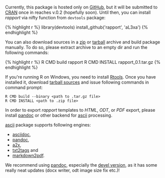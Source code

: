 Currently, this package is hosted only on [GitHub](https://github.com/aL3xa/rapport/), but it will be submitted to [CRAN](cran.r-project.org) once in reaches v.0.2 (hopefully soon). Until then, you can install _rapport_ via nifty function from `devtools` package:

{% highlight r %}
library(devtools)
install_github('rapport', 'aL3xa')
{% endhighlight %}

You can also download sources in a [zip](https://github.com/aL3xa/rapport/zipball/master) or [tarball](https://github.com/aL3xa/rapport/tarball/master ) archive and build package manually. To do so, please extract archive to an empty dir and run the following commands:

{% highlight r %}
R CMD build rapport
R CMD INSTALL rapport_0.1.tar.gz
{% endhighlight %}

If you're running R on Windows, you need to install [Rtools](http://cran.stat.ucla.edu/bin/windows/Rtools/ ). Once you have installed it, download [tarball sources](https://github.com/aL3xa/rapport/tarball/master ) and issue following commands in command prompt:

```
R CMD build --binary <path to .tar.gz file>
R CMD INSTALL <path to .zip file>
```

In order to export _rapport_ templates to  _HTML_, _ODT_, or _PDF_ export, please install [pandoc](http://johnmacfarlane.net/pandoc/installing.html ) or other backend for [ascii](http://eusebe.github.com/ascii/) processing.

[ascii](http://eusebe.github.com/ascii/) package supports following engines:
 * [asciidoc](http://www.methods.co.nz/asciidoc/),
 * [pandoc](http://johnmacfarlane.net/pandoc/),
 * [a2x](http://www.methods.co.nz/asciidoc/a2x.1.html),
 * [txt2tags](http://txt2tags.org/) and
 * [markdown2pdf](http://johnmacfarlane.net/pandoc/README.html#markdown2pdf).
 
We recommend using [pandoc](http://johnmacfarlane.net/pandoc/), especially the [devel version](https://github.com/jgm/pandoc/wiki/Installing-the-development-version-of-pandoc-1.9), as it has some really neat updates (docx writer, odt image size fix etc.)! 
